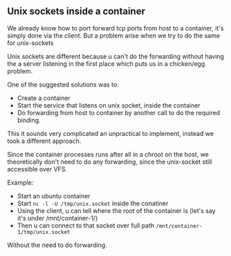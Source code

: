 ## Unix sockets inside a container
We already know how to port forward tcp ports from host to a container, it's simply done via the client. But 
a problem arise when we try to do the same for unix-sockets

Unix sockets are different because u can't do the forwarding without having the a server listening in the first place
which puts us in a chicken/egg problem.

One of the suggested solutions was to:
- Create a container
- Start the service that listens on unix socket, inside the container
- Do forwarding from host to container by another call to do the required binding.

This it sounds very complicated an unpractical to implement, instead we took a different approach.

Since the container processes runs after all in a chroot on the host, we theoretically don't need to do 
any forwarding, since the unix-socket still accessible over VFS.

Example:
 - Start an ubuntu container
 - Start `nc -l -U /tmp/unix.socket` inside the conatiner
 - Using the client, u can tell where the root of the container is (let's say it's under /mnt/container-1/)
 - Then u can connect to that socket over full path `/mnt/container-1/tmp/unix.socket`
  
Without the need to do forwarding.